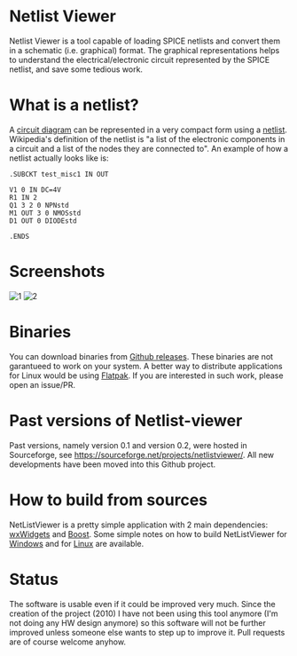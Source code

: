 # Netlist Viewer

Netlist Viewer is a tool capable of loading SPICE netlists and convert them in a schematic (i.e. graphical) format.
The graphical representations helps to understand the electrical/electronic circuit represented by the SPICE netlist, and save some tedious work.

# What is a netlist?

A [circuit diagram](https://en.wikipedia.org/wiki/Circuit_diagram) can be represented in a very compact form using a [netlist](https://en.wikipedia.org/wiki/Netlist). Wikipedia's definition of the netlist is "a list of the electronic components in a circuit and a list of the nodes they are connected to".
An example of how a netlist actually looks like is:

```
.SUBCKT test_misc1 IN OUT

V1 0 IN DC=4V
R1 IN 2 
Q1 3 2 0 NPNstd
M1 OUT 3 0 NMOSstd
D1 OUT 0 DIODEstd

.ENDS
```

# Screenshots

![1](https://github.com/f18m/netlist-viewer/assets/9748595/ff8c1017-f92b-4f33-b399-36a6affe25de)
![2](https://github.com/f18m/netlist-viewer/assets/9748595/9a7054e3-cc1b-469b-82e9-95874dc7773a)

# Binaries

You can download binaries from [Github releases](https://github.com/f18m/netlist-viewer/releases).
These binaries are not garantueed to work on your system. 
A better way to distribute applications for Linux would be using [Flatpak](https://github.com/f18m/netlist-viewer/issues/6).
If you are interested in such work, please open an issue/PR.

# Past versions of Netlist-viewer

Past versions, namely version 0.1 and version 0.2, were hosted in Sourceforge, see https://sourceforge.net/projects/netlistviewer/.
All new developments have been moved into this Github project.

# How to build from sources

NetListViewer is a pretty simple application with 2 main dependencies: [wxWidgets](https://www.wxwidgets.org/) and [Boost](https://www.boost.org/).
Some simple notes on how to build NetListViewer for [Windows](NetlistViewer/build/win/README.md) and for [Linux](NetlistViewer/build/linux/README.md) are available.

# Status

The software is usable even if it could be improved very much.
Since the creation of the project (2010) I have not been using this tool anymore (I'm not doing any HW design anymore) so this software will not be further improved unless someone else wants to step up to improve it.
Pull requests are of course welcome anyhow.
